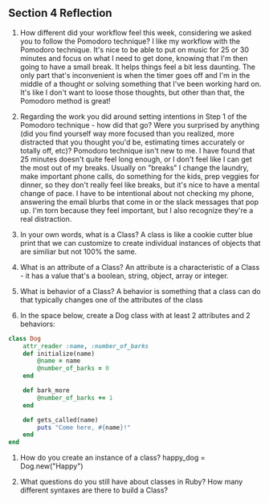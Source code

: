 ## Section 4 Reflection

1. How different did your workflow feel this week, considering we asked you to follow the Pomodoro technique?
I like my workflow with the Pomodoro technique. It's nice to be able to put on music for 25 or 30 minutes and focus on what I need to get done, knowing that I'm then going to have a small break. It helps things feel a bit less daunting. The only part that's inconvenient is when the timer goes off and I'm in the middle of a thought or solving something that I've been working hard on. It's like I don't want to loose those thoughts, but other than that, the Pomodoro method is great!

1. Regarding the work you did around setting intentions in Step 1 of the Pomodoro technique - how did that go? Were you surprised by anything (did you find yourself way more focused than you realized, more distracted that you thought you'd be, estimating times accurately or totally off, etc)?
Pomodoro technique isn't new to me. I have found that 25 minutes doesn't quite feel long enough, or I don't feel like I can get the most out of my breaks. Usually on "breaks" I change the laundry, make important phone calls, do something for the kids, prep veggies for dinner, so they don't really feel like breaks, but it's nice to have a mental change of pace. I have to be intentional about not checking my phone, answering the email blurbs that come in or the slack messages that pop up. I'm torn because they feel important, but I also recognize they're a real distraction.

1. In your own words, what is a Class?
A class is like a cookie cutter blue print that we can customize to create individual instances of objects that are similiar but not 100% the same.

1. What is an attribute of a Class?
An attribute is a characteristic of a Class - it has a value that's a boolean, string, object, array or integer.

1. What is behavior of a Class?
A behavior is something that a class can do that typically changes one of the attributes of the class

1. In the space below, create a Dog class with at least 2 attributes and 2 behaviors:

```rb
class Dog
    attr_reader :name, :number_of_barks
    def initialize(name)
        @name = name
        @number_of_barks = 0
    end

    def bark_more
        @number_of_barks += 1
    end

    def gets_called(name)
        puts "Come here, #{name}!"
    end
end


```

1. How do you create an instance of a class?
happy_dog = Dog.new("Happy")

1. What questions do you still have about classes in Ruby?
How many different syntaxes are there to build a Class?